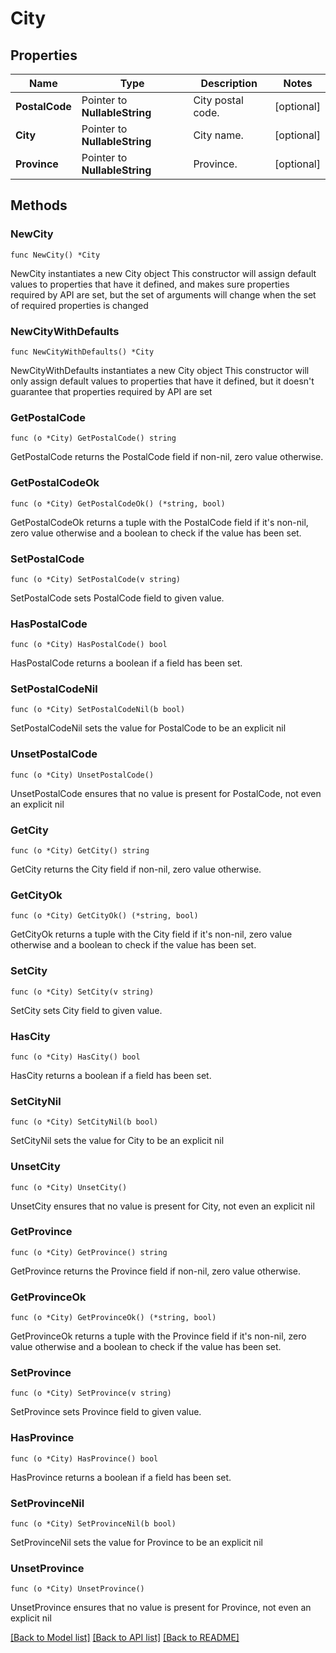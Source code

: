 # City

## Properties

Name | Type | Description | Notes
------------ | ------------- | ------------- | -------------
**PostalCode** | Pointer to **NullableString** | City postal code. | [optional] 
**City** | Pointer to **NullableString** | City name. | [optional] 
**Province** | Pointer to **NullableString** | Province. | [optional] 

## Methods

### NewCity

`func NewCity() *City`

NewCity instantiates a new City object
This constructor will assign default values to properties that have it defined,
and makes sure properties required by API are set, but the set of arguments
will change when the set of required properties is changed

### NewCityWithDefaults

`func NewCityWithDefaults() *City`

NewCityWithDefaults instantiates a new City object
This constructor will only assign default values to properties that have it defined,
but it doesn't guarantee that properties required by API are set

### GetPostalCode

`func (o *City) GetPostalCode() string`

GetPostalCode returns the PostalCode field if non-nil, zero value otherwise.

### GetPostalCodeOk

`func (o *City) GetPostalCodeOk() (*string, bool)`

GetPostalCodeOk returns a tuple with the PostalCode field if it's non-nil, zero value otherwise
and a boolean to check if the value has been set.

### SetPostalCode

`func (o *City) SetPostalCode(v string)`

SetPostalCode sets PostalCode field to given value.

### HasPostalCode

`func (o *City) HasPostalCode() bool`

HasPostalCode returns a boolean if a field has been set.

### SetPostalCodeNil

`func (o *City) SetPostalCodeNil(b bool)`

 SetPostalCodeNil sets the value for PostalCode to be an explicit nil

### UnsetPostalCode
`func (o *City) UnsetPostalCode()`

UnsetPostalCode ensures that no value is present for PostalCode, not even an explicit nil
### GetCity

`func (o *City) GetCity() string`

GetCity returns the City field if non-nil, zero value otherwise.

### GetCityOk

`func (o *City) GetCityOk() (*string, bool)`

GetCityOk returns a tuple with the City field if it's non-nil, zero value otherwise
and a boolean to check if the value has been set.

### SetCity

`func (o *City) SetCity(v string)`

SetCity sets City field to given value.

### HasCity

`func (o *City) HasCity() bool`

HasCity returns a boolean if a field has been set.

### SetCityNil

`func (o *City) SetCityNil(b bool)`

 SetCityNil sets the value for City to be an explicit nil

### UnsetCity
`func (o *City) UnsetCity()`

UnsetCity ensures that no value is present for City, not even an explicit nil
### GetProvince

`func (o *City) GetProvince() string`

GetProvince returns the Province field if non-nil, zero value otherwise.

### GetProvinceOk

`func (o *City) GetProvinceOk() (*string, bool)`

GetProvinceOk returns a tuple with the Province field if it's non-nil, zero value otherwise
and a boolean to check if the value has been set.

### SetProvince

`func (o *City) SetProvince(v string)`

SetProvince sets Province field to given value.

### HasProvince

`func (o *City) HasProvince() bool`

HasProvince returns a boolean if a field has been set.

### SetProvinceNil

`func (o *City) SetProvinceNil(b bool)`

 SetProvinceNil sets the value for Province to be an explicit nil

### UnsetProvince
`func (o *City) UnsetProvince()`

UnsetProvince ensures that no value is present for Province, not even an explicit nil

[[Back to Model list]](../README.md#documentation-for-models) [[Back to API list]](../README.md#documentation-for-api-endpoints) [[Back to README]](../README.md)


